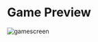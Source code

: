 # Game Preview


![gamescreen](https://github.com/JamarTG/evasive-maneuvers/assets/71823011/eb5b3b3f-3f4a-4008-8574-cb30db542e30)
